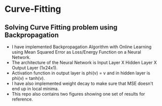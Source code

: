 # Curve-Fitting
## Solving Curve Fitting problem using Backpropagation 
- I have implemented Backpropagation Algorithm with Online Learning using Mean Squared Error as Loss/Energy Function on a Neural Network.
- The architecture of the Neural Network is Input Layer X Hidden Layer X Output Layer (1x24x1).  
- Activation function in output layer is phi(v) = v and in hidden layer is phi(v) = tanh(v).
- I have also implemented weight decay to make sure that MSE doesn't end up in local minima. 
- This repo also contains two figures showing one set of results for reference.
